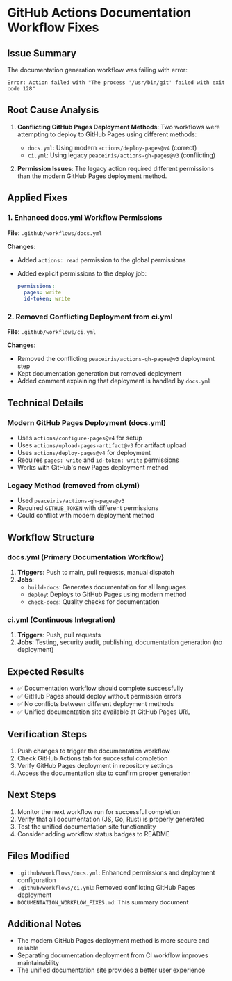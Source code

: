 # GitHub Actions Documentation Workflow Fixes

## Issue Summary

The documentation generation workflow was failing with error:

```output
Error: Action failed with "The process '/usr/bin/git' failed with exit code 128"
```

## Root Cause Analysis

1. **Conflicting GitHub Pages Deployment Methods**: Two workflows were attempting to deploy to GitHub Pages using different methods:
   - `docs.yml`: Using modern `actions/deploy-pages@v4` (correct)
   - `ci.yml`: Using legacy `peaceiris/actions-gh-pages@v3` (conflicting)

2. **Permission Issues**: The legacy action required different permissions than the modern GitHub Pages deployment method.

## Applied Fixes

### 1. Enhanced docs.yml Workflow Permissions

**File**: `.github/workflows/docs.yml`

**Changes**:

- Added `actions: read` permission to the global permissions
- Added explicit permissions to the deploy job:

  ```yaml
  permissions:
    pages: write
    id-token: write
  ```

### 2. Removed Conflicting Deployment from ci.yml

**File**: `.github/workflows/ci.yml`

**Changes**:

- Removed the conflicting `peaceiris/actions-gh-pages@v3` deployment step
- Kept documentation generation but removed deployment
- Added comment explaining that deployment is handled by `docs.yml`

## Technical Details

### Modern GitHub Pages Deployment (docs.yml)

- Uses `actions/configure-pages@v4` for setup
- Uses `actions/upload-pages-artifact@v3` for artifact upload
- Uses `actions/deploy-pages@v4` for deployment
- Requires `pages: write` and `id-token: write` permissions
- Works with GitHub's new Pages deployment method

### Legacy Method (removed from ci.yml)

- Used `peaceiris/actions-gh-pages@v3`
- Required `GITHUB_TOKEN` with different permissions
- Could conflict with modern deployment method

## Workflow Structure

### docs.yml (Primary Documentation Workflow)

1. **Triggers**: Push to main, pull requests, manual dispatch
2. **Jobs**:
   - `build-docs`: Generates documentation for all languages
   - `deploy`: Deploys to GitHub Pages using modern method
   - `check-docs`: Quality checks for documentation

### ci.yml (Continuous Integration)

1. **Triggers**: Push, pull requests
2. **Jobs**: Testing, security audit, publishing, documentation generation (no deployment)

## Expected Results

- ✅ Documentation workflow should complete successfully
- ✅ GitHub Pages should deploy without permission errors
- ✅ No conflicts between different deployment methods
- ✅ Unified documentation site available at GitHub Pages URL

## Verification Steps

1. Push changes to trigger the documentation workflow
2. Check GitHub Actions tab for successful completion
3. Verify GitHub Pages deployment in repository settings
4. Access the documentation site to confirm proper generation

## Next Steps

1. Monitor the next workflow run for successful completion
2. Verify that all documentation (JS, Go, Rust) is properly generated
3. Test the unified documentation site functionality
4. Consider adding workflow status badges to README

## Files Modified

- `.github/workflows/docs.yml`: Enhanced permissions and deployment configuration
- `.github/workflows/ci.yml`: Removed conflicting GitHub Pages deployment
- `DOCUMENTATION_WORKFLOW_FIXES.md`: This summary document

## Additional Notes

- The modern GitHub Pages deployment method is more secure and reliable
- Separating documentation deployment from CI workflow improves maintainability
- The unified documentation site provides a better user experience
